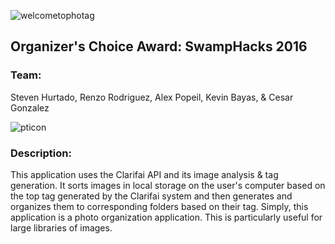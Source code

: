 ![welcometophotag](https://cloud.githubusercontent.com/assets/11231583/19617309/129d431e-97fb-11e6-8c0b-30c89a20f262.png) 

## Organizer's Choice Award: SwampHacks 2016 
### Team:
Steven Hurtado, Renzo Rodriguez, Alex Popeil, Kevin Bayas, & Cesar Gonzalez

![pticon](https://cloud.githubusercontent.com/assets/11231583/19617306/09637fc0-97fb-11e6-8bf2-e513cb79d342.png)

### Description:
This application uses the Clarifai API and its image analysis & tag generation. It sorts images in local storage on the user's computer based on the top tag generated by the Clarifai system and then generates and organizes them to corresponding folders based on their tag. Simply, this application is a photo organization application. This is particularly useful for large libraries of images.
